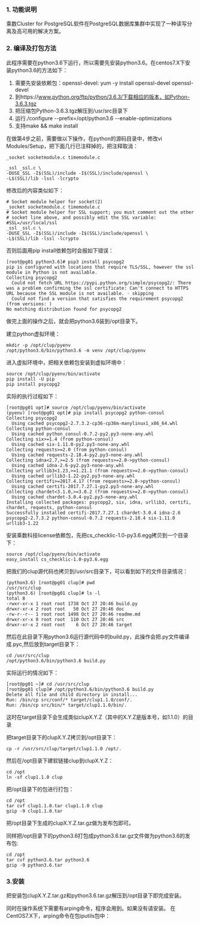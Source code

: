 
### 1. 功能说明

乘数Cluster for PostgreSQL软件在PostgreSQL数据库集群中实现了一种读写分离及高可用的解决方案。

### 2. 编译及打包方法

此程序需要在python3.6下运行，所以需要先安装python3.6。在centos7.X下安装python3.6的方法如下：

1. 需要先安装依赖包：openssl-devel: ﻿yum -y install openssl-devel openssl-devel
2. 到https://www.python.org/ftp/python/3.6.3/下载相应的版本，如Python-3.6.3.tgz
3. 把压缩包Python-3.6.3.tgz解压到/usr/src目录下
4. 运行./configure --prefix=/opt/python3.6 --enable-optimizations
5. 支持make && make install

在做第4步之前，需要做以下操作，在python的源码目录中，修改vi Modules/Setup，把下面几行已注释掉的，把注释取消：

```
﻿_socket socketmodule.c timemodule.c
```

```
﻿_ssl _ssl.c \
-DUSE_SSL -I$(SSL)/include -I$(SSL)/include/openssl \
-L$(SSL)/lib -lssl -lcrypto
```

修改后的内容类似如下：

```
﻿# Socket module helper for socket(2)
_socket socketmodule.c timemodule.c
# Socket module helper for SSL support; you must comment out the other 
# socket line above, and possibly edit the SSL variable: 
#SSL=/usr/local/ssl
_ssl _ssl.c \
-DUSE_SSL -I$(SSL)/include -I$(SSL)/include/openssl \
-L$(SSL)/lib -lssl -lcrypto
```

否则后面用pip install依赖包时会报如下错误：

```
﻿[root@pg01 python3.6]# pip3 install psycopg2
pip is configured with locations that require TLS/SSL, however the ssl module in Python is not available.
Collecting psycopg2
  Could not fetch URL https://pypi.python.org/simple/psycopg2/: There was a problem confirming the ssl certificate: Can't connect to HTTPS URL because the SSL module is not available. - skipping
  Could not find a version that satisfies the requirement psycopg2 (from versions: )
No matching distribution found for psycopg2
```


做完上面的操作之后，就会把python3.6装到/opt目录下。

建立python虚拟环境：

```
mkdir -p /opt/clup/pyenv
/opt/python3.6/bin/python3.6 -m venv /opt/clup/pyenv
```

进入虚拟环境中，把相关依赖包安装到虚拟环境中：

```
source /opt/clup/pyenv/bin/activate
pip install -U pip
pip install psycopg2
```

实际的执行过程如下：

```
[root@pg01 opt]# source /opt/clup/pyenv/bin/activate
(pyenv) [root@pg01 opt]# pip install psycopg2 python-consul
Collecting psycopg2
  Using cached psycopg2-2.7.3.2-cp36-cp36m-manylinux1_x86_64.whl
Collecting python-consul
  Using cached python_consul-0.7.2-py2.py3-none-any.whl
Collecting six>=1.4 (from python-consul)
  Using cached six-1.11.0-py2.py3-none-any.whl
Collecting requests>=2.0 (from python-consul)
  Using cached requests-2.18.4-py2.py3-none-any.whl
Collecting idna<2.7,>=2.5 (from requests>=2.0->python-consul)
  Using cached idna-2.6-py2.py3-none-any.whl
Collecting urllib3<1.23,>=1.21.1 (from requests>=2.0->python-consul)
  Using cached urllib3-1.22-py2.py3-none-any.whl
Collecting certifi>=2017.4.17 (from requests>=2.0->python-consul)
  Using cached certifi-2017.7.27.1-py2.py3-none-any.whl
Collecting chardet<3.1.0,>=3.0.2 (from requests>=2.0->python-consul)
  Using cached chardet-3.0.4-py2.py3-none-any.whl
Installing collected packages: psycopg2, six, idna, urllib3, certifi, chardet, requests, python-consul
Successfully installed certifi-2017.7.27.1 chardet-3.0.4 idna-2.6 psycopg2-2.7.3.2 python-consul-0.7.2 requests-2.18.4 six-1.11.0 urllib3-1.22
```


安装乘数科技license依赖包，先把cs_checklic-1.0-py3.6.egg拷贝到一个目录下：

```
source /opt/clup/pyenv/bin/activate
easy_install cs_checklic-1.0-py3.6.egg
```


把我们的clup源代码也拷贝到/usr/src目录下，可以看到如下的文件目录情况：

```
(python3.6) [root@pg01 clup]# pwd
/usr/src/clup
(python3.6) [root@pg01 clup]# ls -l
total 8
-rwxr-xr-x 1 root root 1738 Oct 27 20:46 build.py
drwxr-xr-x 2 root root   50 Oct 27 20:46 doc
-rw-r--r-- 1 root root 1498 Oct 27 20:46 readme.md
drwxr-xr-x 8 root root  110 Oct 27 20:46 src
drwxr-xr-x 2 root root    6 Oct 27 20:46 target
```

然后在此目录下用python3.6运行源代码中的build.py，此操作会把.py文件编译成.pyc,然后放到target目录下：

```
cd /usr/src/clup
/opt/python3.6/bin/python3.6 build.py
```

实际运行的情况如下：

```
[root@pg01 ~]# cd /usr/src/clup
[root@pg01 clup]# /opt/python3.6/bin/python3.6 build.py
Delete all file and child directory in install...
Run: /bin/cp src/conf/* target/clup1.1.0/conf/.
Run: /bin/cp src/bin/* target/clup1.1.0/bin/.
```

这时在target目录下会生成类似clupX.Y.Z（其中的X.Y.Z是版本号，如1.1.0）的目录

把target目录下的clupX.Y.Z拷贝到/opt目录下：

```
cp -r /usr/src/clup/target/clup1.1.0 /opt/.
```

然后在/opt目录下建软链接clup到clupX.Y.Z：

```
cd /opt
ln -sf clup1.1.0 clup
```

把/opt目录下的包进行打包：

```
cd /opt
tar cvf clup1.1.0.tar clup1.1.0 clup
gzip -9 clup1.1.0.tar
```

把/opt目录下生成的clupX.Y.Z.tar.gz做为发布包即可。

同样把/opt目录下的python3.6打包成python3.6.tar.gz文件做为python3.6的发布包:


```
cd /opt
tar cvf python3.6.tar python3.6
gzip -9 python3.6.tar
```

### 3.安装

把安装包clupX.Y.Z.tar.gz和python3.6.tar.gz解压到/opt目录下即完成安装。

同时在操作系统下需要有arping命令，程序会用到。如果没有请安装。
在CentOS7.X下，arping命令在包iputils包中：
